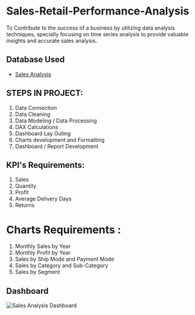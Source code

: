 # Sales-Retail-Performance-Analysis
To Contribute to the success of a business by utilizing data analysis techniques, specially focusing on time series analysis to provide valuable insights and accurate sales analysis.

## Database Used
- <a href ="https://github.com/VaishnaviKatiyar04/Sales-Retail-Performance-Analysis/blob/main/Sales%20Analysis%20Dashboard.pbix"> Sales Analysis </a>

## STEPS IN PROJECT:
1. Data Connection
2. Data Cleaning 
3. Data Modeling / Data Processing
4. DAX Calculations
5. Dashboard Lay Outing
6. Charts development and Formatting
7. Dashboard / Report Development

## KPI's Requirements:
1. Sales 
2. Quantity
3. Profit
4. Average Delivery Days
5. Returns

# Charts Requirements :
1. Monthly Sales by Year
2. Monthly Profit by Year
3. Sales by Ship Mode and Payment Mode
4. Sales by Category and Sub-Category
5. Sales by Segment

## Dashboard
![Sales Analysis Dashboard](https://github.com/user-attachments/assets/cb06eeac-2509-4cb5-9f4f-0c80bf52c4a6)

